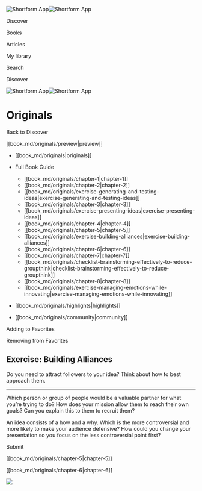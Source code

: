 ![Shortform App](/img/logo.36a2399e.svg)![Shortform App](/img/logo-dark.70c1b072.svg)

Discover

Books

Articles

My library

Search

Discover

![Shortform App](/img/logo.36a2399e.svg)![Shortform App](/img/logo-dark.70c1b072.svg)

# Originals

Back to Discover

[[book_md/originals/preview|preview]]

  * [[book_md/originals|originals]]
  * Full Book Guide

    * [[book_md/originals/chapter-1|chapter-1]]
    * [[book_md/originals/chapter-2|chapter-2]]
    * [[book_md/originals/exercise-generating-and-testing-ideas|exercise-generating-and-testing-ideas]]
    * [[book_md/originals/chapter-3|chapter-3]]
    * [[book_md/originals/exercise-presenting-ideas|exercise-presenting-ideas]]
    * [[book_md/originals/chapter-4|chapter-4]]
    * [[book_md/originals/chapter-5|chapter-5]]
    * [[book_md/originals/exercise-building-alliances|exercise-building-alliances]]
    * [[book_md/originals/chapter-6|chapter-6]]
    * [[book_md/originals/chapter-7|chapter-7]]
    * [[book_md/originals/checklist-brainstorming-effectively-to-reduce-groupthink|checklist-brainstorming-effectively-to-reduce-groupthink]]
    * [[book_md/originals/chapter-8|chapter-8]]
    * [[book_md/originals/exercise-managing-emotions-while-innovating|exercise-managing-emotions-while-innovating]]
  * [[book_md/originals/highlights|highlights]]
  * [[book_md/originals/community|community]]



Adding to Favorites 

Removing from Favorites 

## Exercise: Building Alliances

Do you need to attract followers to your idea? Think about how to best approach them.

* * *

Which person or group of people would be a valuable partner for what you’re trying to do? How does your mission allow them to reach their own goals? Can you explain this to them to recruit them?

An idea consists of a how and a why. Which is the more controversial and more likely to make your audience defensive? How could you change your presentation so you focus on the less controversial point first?

Submit 

[[book_md/originals/chapter-5|chapter-5]]

[[book_md/originals/chapter-6|chapter-6]]

![](https://bat.bing.com/action/0?ti=56018282&Ver=2&mid=84e63d5c-fc77-47e6-9d22-0af53592c319&sid=f30c5e70639211ee87d33f0876d93783&vid=f30c9700639211eeb3a75d830392c94f&vids=0&msclkid=N&pi=0&lg=en-US&sw=800&sh=600&sc=24&nwd=1&tl=Shortform%20%7C%20Book&p=https%3A%2F%2Fwww.shortform.com%2Fapp%2Fbook%2Foriginals%2Fexercise-building-alliances&r=&lt=525&evt=pageLoad&sv=1&rn=112404)
